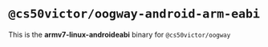# `@cs50victor/oogway-android-arm-eabi`

This is the **armv7-linux-androideabi** binary for `@cs50victor/oogway`
